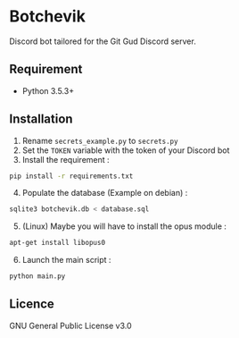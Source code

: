 # Botchevik
Discord bot tailored for the Git Gud Discord server.

## Requirement
- Python 3.5.3+

## Installation

1. Rename `secrets_example.py` to `secrets.py`
2. Set the `TOKEN` variable with the token of your Discord bot
3. Install the requirement :
````bash
pip install -r requirements.txt
````
4. Populate the database (Example on debian) :
````bash
sqlite3 botchevik.db < database.sql
````
5. (Linux) Maybe you will have to install the opus module :
````bash
apt-get install libopus0
````
6. Launch the main script :
````bash
python main.py
```` 

## Licence

GNU General Public License v3.0